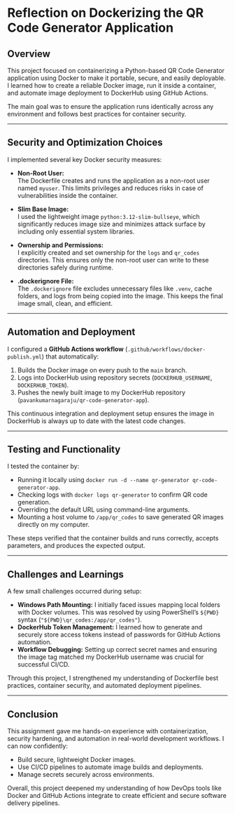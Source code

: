 # Reflection on Dockerizing the QR Code Generator Application

## Overview
This project focused on containerizing a Python-based QR Code Generator application using Docker to make it portable, secure, and easily deployable. I learned how to create a reliable Docker image, run it inside a container, and automate image deployment to DockerHub using GitHub Actions. 

The main goal was to ensure the application runs identically across any environment and follows best practices for container security.

---

## Security and Optimization Choices
I implemented several key Docker security measures:

- **Non-Root User:**  
  The Dockerfile creates and runs the application as a non-root user named `myuser`. This limits privileges and reduces risks in case of vulnerabilities inside the container.

- **Slim Base Image:**  
  I used the lightweight image `python:3.12-slim-bullseye`, which significantly reduces image size and minimizes attack surface by including only essential system libraries.

- **Ownership and Permissions:**  
  I explicitly created and set ownership for the `logs` and `qr_codes` directories. This ensures only the non-root user can write to these directories safely during runtime.

- **.dockerignore File:**  
  The `.dockerignore` file excludes unnecessary files like `.venv`, cache folders, and logs from being copied into the image. This keeps the final image small, clean, and efficient.

---

## Automation and Deployment
I configured a **GitHub Actions workflow** (`.github/workflows/docker-publish.yml`) that automatically:
1. Builds the Docker image on every push to the `main` branch.  
2. Logs into DockerHub using repository secrets (`DOCKERHUB_USERNAME`, `DOCKERHUB_TOKEN`).  
3. Pushes the newly built image to my DockerHub repository (`pavankumarnagaraju/qr-code-generator-app`).

This continuous integration and deployment setup ensures the image in DockerHub is always up to date with the latest code changes.

---

## Testing and Functionality
I tested the container by:
- Running it locally using `docker run -d --name qr-generator qr-code-generator-app`.  
- Checking logs with `docker logs qr-generator` to confirm QR code generation.  
- Overriding the default URL using command-line arguments.  
- Mounting a host volume to `/app/qr_codes` to save generated QR images directly on my computer.

These steps verified that the container builds and runs correctly, accepts parameters, and produces the expected output.

---

## Challenges and Learnings
A few small challenges occurred during setup:
- **Windows Path Mounting:** I initially faced issues mapping local folders with Docker volumes. This was resolved by using PowerShell’s `${PWD}` syntax (`"${PWD}\qr_codes:/app/qr_codes"`).  
- **DockerHub Token Management:** I learned how to generate and securely store access tokens instead of passwords for GitHub Actions automation.  
- **Workflow Debugging:** Setting up correct secret names and ensuring the image tag matched my DockerHub username was crucial for successful CI/CD.

Through this project, I strengthened my understanding of Dockerfile best practices, container security, and automated deployment pipelines.

---

## Conclusion
This assignment gave me hands-on experience with containerization, security hardening, and automation in real-world development workflows. I can now confidently:
- Build secure, lightweight Docker images.
- Use CI/CD pipelines to automate image builds and deployments.
- Manage secrets securely across environments.  

Overall, this project deepened my understanding of how DevOps tools like Docker and GitHub Actions integrate to create efficient and secure software delivery pipelines.
